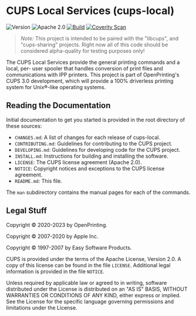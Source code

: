 CUPS Local Services (cups-local)
================================

![Version](https://img.shields.io/github/v/release/OpenPrinting/cups-local?include_prereleases)
![Apache 2.0](https://img.shields.io/github/license/OpenPrinting/cups-local)
[![Build](https://github.com/OpenPrinting/cups-local/workflows/Build/badge.svg)](https://github.com/OpenPrinting/cups-local/actions/workflows/build.yml)
[![Coverity Scan](https://img.shields.io/coverity/scan/NNNNN)](https://scan.coverity.com/projects/OpenPrinting-cups-local)

> *Note:* This project is intended to be paired with the "libcups", and
> "cups-sharing" projects.  Right now all of this code should be considered
> alpha-quality for testing purposes only!

The CUPS Local Services provide the general printing commands and a local, per-
user spooler that handles conversion of print files and communications with IPP
printers.  This project is part of OpenPrinting's CUPS 3.0 development, which
will provide a 100% driverless printing system for Unix®-like operating systems.


Reading the Documentation
-------------------------

Initial documentation to get you started is provided in the root directory of
these sources:

- `CHANGES.md`: A list of changes for each release of cups-local.
- `CONTRIBUTING.md`: Guidelines for contributing to the CUPS project.
- `DEVELOPING.md`: Guidelines for developing code for the CUPS project.
- `INSTALL.md`: Instructions for building and installing the software.
- `LICENSE`: The CUPS license agreement (Apache 2.0).
- `NOTICE`: Copyright notices and exceptions to the CUPS license agreement.
- `README.md`: This file.

The `man` subdirectory contains the manual pages for each of the commands.


Legal Stuff
-----------

Copyright © 2020-2023 by OpenPrinting.

Copyright © 2007-2020 by Apple Inc.

Copyright © 1997-2007 by Easy Software Products.

CUPS is provided under the terms of the Apache License, Version 2.0.  A copy of
this license can be found in the file `LICENSE`.  Additional legal information
is provided in the file `NOTICE`.

Unless required by applicable law or agreed to in writing, software distributed
under the License is distributed on an "AS IS" BASIS, WITHOUT WARRANTIES OR
CONDITIONS OF ANY KIND, either express or implied.  See the License for the
specific language governing permissions and limitations under the License.
